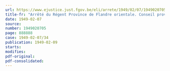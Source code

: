 ```yaml
---
url: https://www.ejustice.just.fgov.be/eli/arrete/1949/02/07/1949020705/justel
title-fr: "Arrêté du Régent Province de Flandre orientale. Conseil provincial. Convocation"
date: 1949-02-07
source:
number: 1949020705
page: 888888
case: 1949-02-07/34
publication: 1949-02-09
starts:
modifies:
pdf-original:
pdf-consolidated:
---
```


